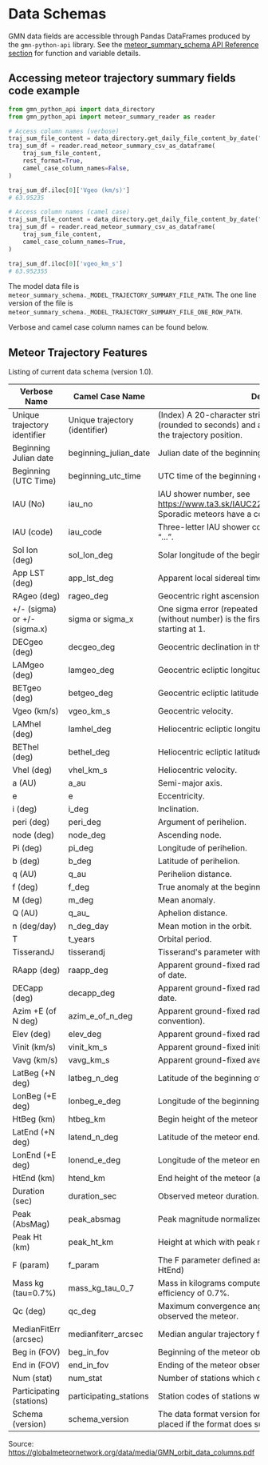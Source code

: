 # Data Schemas

GMN data fields are accessible through Pandas DataFrames produced by the
`gmn-python-api` library. See the
[meteor_summary_schema API Reference section](autoapi/gmn_python_api/meteor_summary_schema/index)
for function and variable details.

## Accessing meteor trajectory summary fields code example

```python
from gmn_python_api import data_directory
from gmn_python_api import meteor_summary_reader as reader

# Access column names (verbose)
traj_sum_file_content = data_directory.get_daily_file_content_by_date("2019-07-24")
traj_sum_df = reader.read_meteor_summary_csv_as_dataframe(
    traj_sum_file_content,
    rest_format=True,
    camel_case_column_names=False,
)

traj_sum_df.iloc[0]['Vgeo (km/s)']
# 63.95235

# Access column names (camel case)
traj_sum_file_content = data_directory.get_daily_file_content_by_date("2019-07-24")
traj_sum_df = reader.read_meteor_summary_csv_as_dataframe(
    traj_sum_file_content,
    camel_case_column_names=True,
)

traj_sum_df.iloc[0]['vgeo_km_s']
# 63.952355
```

The model data file is `meteor_summary_schema._MODEL_TRAJECTORY_SUMMARY_FILE_PATH`. The
one line version of the file is `meteor_summary_schema._MODEL_TRAJECTORY_SUMMARY_FILE_ONE_ROW_PATH`.

Verbose and camel case column names can be found below.

## Meteor Trajectory Features

Listing of current data schema (version 1.0).

| Verbose Name                          | Camel Case Name                  | Description                                                                                                                                       |
|---------------------------------------|----------------------------------|---------------------------------------------------------------------------------------------------------------------------------------------------|
| Unique trajectory identifier          | Unique trajectory \(identifier\) | \(Index\) A 20\-character string containing the beginning time \(rounded to seconds\) and a truncated MD5 hash encoding the trajectory position\. |
| Beginning Julian date                 | beginning\_julian\_date          | Julian date of the beginning of the meteor\.                                                                                                      |
| Beginning \(UTC Time\)                | beginning\_utc\_time             | UTC time of the beginning of the meteor\.                                                                                                         |
| IAU \(No\)                            | iau\_no                          | IAU shower number, see https://www.ta3.sk/IAUC22DB/MDC2007/Roje/roje_lista.php. Sporadic meteors have a code -1.                                  |
| IAU \(code\)                          | iau\_code                        | Three\-letter IAU shower code\. Sporadic meteors have a code “\.\.\.”\.                                                                           |
| Sol lon \(deg\)                       | sol\_lon\_deg                    | Solar longitude of the beginning of the meteor\.                                                                                                  |
| App LST \(deg\)                       | app\_lst\_deg                    | Apparent local sidereal time of the beginning of the meteor\.                                                                                     |
| RAgeo \(deg\)                         | rageo\_deg                       | Geocentric right ascension in the J2000 epoch\.                                                                                                   |
| \+/\- \(sigma\) or \+/\- \(sigma\.x\) | sigma or sigma\_x                | One sigma error \(repeated for every previous value\)\. sigma \(without number\) is the first value\. The rest contain a number starting at 1\.   |
| DECgeo \(deg\)                        | decgeo\_deg                      | Geocentric declination in the J2000 epoch\.                                                                                                       |
| LAMgeo \(deg\)                        | lamgeo\_deg                      | Geocentric ecliptic longitude in the J2000 epoch\.                                                                                                |
| BETgeo \(deg\)                        | betgeo\_deg                      | Geocentric ecliptic latitude in the J2000 epoch\.                                                                                                 |
| Vgeo \(km/s\)                         | vgeo\_km\_s                      | Geocentric velocity\.                                                                                                                             |
| LAMhel \(deg\)                        | lamhel\_deg                      | Heliocentric ecliptic longitude in the J2000 epoch\.                                                                                              |
| BEThel \(deg\)                        | bethel\_deg                      | Heliocentric ecliptic latitude in the J2000 epoch\.                                                                                               |
| Vhel \(deg\)                          | vhel\_km\_s                      | Heliocentric velocity\.                                                                                                                           |
| a \(AU\)                              | a\_au                            | Semi\-major axis\.                                                                                                                                |
| e                                     | e                                | Eccentricity\.                                                                                                                                    |
| i \(deg\)                             | i\_deg                           | Inclination\.                                                                                                                                     |
| peri \(deg\)                          | peri\_deg                        | Argument of perihelion\.                                                                                                                          |
| node \(deg\)                          | node\_deg                        | Ascending node\.                                                                                                                                  |
| Pi \(deg\)                            | pi\_deg                          | Longitude of perihelion\.                                                                                                                         |
| b \(deg\)                             | b\_deg                           | Latitude of perihelion\.                                                                                                                          |
| q \(AU\)                              | q\_au                            | Perihelion distance\.                                                                                                                             |
| f \(deg\)                             | f\_deg                           | True anomaly at the beginning of the meteor\.                                                                                                     |
| M \(deg\)                             | m\_deg                           | Mean anomaly\.                                                                                                                                    |
| Q \(AU\)                              | q\_au\_                          | Aphelion distance\.                                                                                                                               |
| n \(deg/day\)                         | n\_deg\_day                      | Mean motion in the orbit\.                                                                                                                        |
| T                                     | t\_years                         | Orbital period\.                                                                                                                                  |
| TisserandJ                            | tisserandj                       | Tisserand's parameter with respect to Jupiter\.                                                                                                   |
| RAapp \(deg\)                         | raapp\_deg                       | Apparent ground\-fixed radiant right ascension in the epoch of date\.                                                                             |
| DECapp \(deg\)                        | decapp\_deg                      | Apparent ground\-fixed radiant declination in the epoch of date\.                                                                                 |
| Azim \+E \(of N deg\)                 | azim\_e\_of\_n\_deg              | Apparent ground\-fixed radiant azimuth \(\+east of due north convention\)\.                                                                       |
| Elev \(deg\)                          | elev\_deg                        | Apparent ground\-fixed radiant elevation \(i\.e\. entry angle\)\.                                                                                 |
| Vinit \(km/s\)                        | vinit\_km\_s                     | Apparent ground\-fixed initial velocity\.                                                                                                         |
| Vavg \(km/s\)                         | vavg\_km\_s                      | Apparent ground\-fixed average velocity\.                                                                                                         |
| LatBeg \(\+N deg\)                    | latbeg\_n\_deg                   | Latitude of the beginning of the meteor\.                                                                                                         |
| LonBeg \(\+E deg\)                    | lonbeg\_e\_deg                   | Longitude of the beginning of the meteor\.                                                                                                        |
| HtBeg \(km\)                          | htbeg\_km                        | Begin height of the meteor \(above the WGS84 ellipsoid\)\.                                                                                        |
| LatEnd \(\+N deg\)                    | latend\_n\_deg                   | Latitude of the meteor end\.                                                                                                                      |
| LonEnd \(\+E deg\)                    | lonend\_e\_deg                   | Longitude of the meteor end\.                                                                                                                     |
| HtEnd \(km\)                          | htend\_km                        | End height of the meteor \(above the WGS84 ellipsoid\)\.                                                                                          |
| Duration \(sec\)                      | duration\_sec                    | Observed meteor duration\.                                                                                                                        |
| Peak \(AbsMag\)                       | peak\_absmag                     | Peak magnitude normalized to the range of 100 km\.                                                                                                |
| Peak Ht \(km\)                        | peak\_ht\_km                     | Height at which with peak magnitude occured\.                                                                                                     |
| F \(param\)                           | f\_param                         | The F parameter defined as \(HtBeg \- PeakHt\)/\(HtBeg \- HtEnd\)                                                                                 |
| Mass kg \(tau=0\.7%\)                 | mass\_kg\_tau\_0\_7              | Mass in kilograms computed with a dimensionless luminous efficiency of 0\.7%\.                                                                    |
| Qc \(deg\)                            | qc\_deg                          | Maximum convergence angle between all stations that observed the meteor\.                                                                         |
| MedianFitErr \(arcsec\)               | medianfiterr\_arcsec             | Median angular trajectory fit errors in arc seconds\.                                                                                             |
| Beg in \(FOV\)                        | beg\_in\_fov                     | Beginning of the meteor observed by at least one camera\.                                                                                         |
| End in \(FOV\)                        | end\_in\_fov                     | Ending of the meteor observed by at least one camera\.                                                                                            |
| Num \(stat\)                          | num\_stat                        | Number of stations which observed the meteor\.                                                                                                    |
| Participating \(stations\)            | participating\_stations          | Station codes of stations which observed the meteor\.                                                                                             |
| Schema \(version\)                    | schema\_version                  | The data format version for this row\. Null values will be placed if the format does support the column\.                                         |

Source: https://globalmeteornetwork.org/data/media/GMN_orbit_data_columns.pdf
